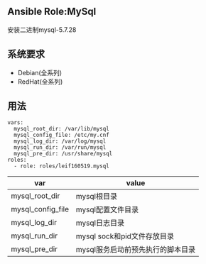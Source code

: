 ## Ansible Role:MySql
安装二进制mysql-5.7.28

## 系统要求
- Debian(全系列)
- RedHat(全系列)

## 用法
```
vars:
  mysql_root_dir: /var/lib/mysql
  mysql_config_file: /etc/my.cnf
  mysql_log_dir: /var/log/mysql
  mysql_run_dir: /var/run/mysql
  mysql_pre_dir: /usr/share/mysql
roles:
  - role: roles/leif160519.mysql
```

| var | value                                             |
|-----|---------------------------------------------------|
| mysql_root_dir    | mysql根目录                         |
| mysql_config_file | mysql配置文件目录                   |
| mysql_log_dir     | mysql日志目录                       |
| mysql_run_dir     | mysql sock和pid文件存放目录         |
| mysql_pre_dir     | mysql服务启动前预先执行的脚本目录   |
